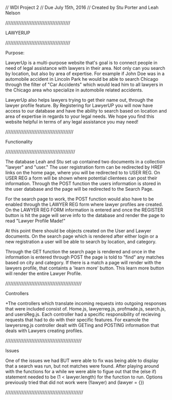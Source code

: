  // WDI Project 2
 // Due July 15th, 2016
 // Created by Stu Porter and Leah Nelson
 
 ////////////////////////////////////////
 
 LAWYERUP
 
 ////////////////////////////////////////
 
 Purpose:
 
 LawyerUp is a multi-purpose website that's goal is to connect people in need of legal assistance with lawyers in their area. Not only can you search by location, but also by area of expertise. For example if John Doe was in a automobile accident in Lincoln Park he would be able to search Chicago through the filter of "Car Accidents" which would lead him to all lawyers in the Chicago area who specialize in automobile related accidents. 
 
 LawyerUp also helps lawyers trying to get their name out, through the lawyer profile feature. By Registering for LawyerUP you will now have access to our database and have the ability to search based on location and area of expertise in regards to your legal needs. We hope you find this website helpful in terms of any legal assistance you may need!
 
 //////////////////////////////////////////
 
 Functionality
 
 ///////////////////////////////////////////
 
 The database Leah and Stu set up contained two documents in a collection "lawyer" and "user." The user registration form can be redirected by HREF links on the home page, where you will be redirected to to USER REG. On USER REG a form will be shown where potential clientees can post their information. Through the POST function the users information is stored in the user database and the page will be redirected to the Search Page.
 
 For the search page to work, the POST function would also have to be enabled through the LAWYER REG form where lawyer profiles are created. On the LAWYER REG FORM information is entered and once the REGISTER button is hit the page will serve info to the database and render the page to read "Lawyer Profile Made!" 
 
 At this point there should be objects created on the User and Lawyer documents. On the search page which is rendered after either login or a new registration a user will be able to search by location, and category. 

 Through the GET function the search page is rendered and once in the information is entered through POST the page is told to "find" any matches based on city and category. If there is a match a page will render with the lawyers profile, that containts a 'learn more' button. This learn more button will render the entire Lawyer Profile.
 
 ///////////////////////////////////////////////
 
 Controllers
 
 +The controllers which translate incoming requests into outgoing responses that were included consist of. Home.js, lawyerreg.js, profmade.js, search.js, and usersReg.js. Each controller had a specific responsibility of recieving requests that had to do with their specific features. For examole the lawyersreg.js controller dealt with GETing and POSTING information that deals with Lawyers creating profiles.
 
 ///////////////////////////////////////////////
 
 Issues
 
 One of the issues we had BUT were able to fix was being able to display that a search was run, but not matches were found. After playing around with the functions for a while we were able to figue out that the (else if) statement needed to be (1 < lawyer.length) for the function to run. Options previously tried that did not work were (!lawyer) and (lawyer = {})
 
 
 ////////////////////////////////////////////////
